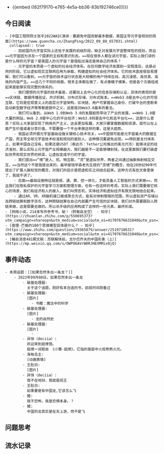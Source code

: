 - {{embed ((62f79170-e765-4e5a-bb36-83b192746ce0))}}
## 今日阅读
	- [中国工程院院士张平2022WAIC演讲：要避免中国贡献最多数据，美国主导元宇宙规则的局面](https://www.guancha.cn/ZhangPing/2022_09_08_657031.shtml)
	  collapsed:: true
		- 目前国内元宇宙实际上还处于发展的初级阶段，缺乏对发展元宇宙整体性的规划，而且==元宇宙因为涉及一个国家的主权和意识形态。==现在很多人都在讲元宇宙，实际上我们讲的是什么样的元宇宙？是美国人的元宇宙？是借船出海还是用自己的体系？
		- 元宇宙的本质是一个虚拟的社会经济体系。在任何数字经济发展到一定程度后，这是必然的阶段，它以虚拟现实互联网应用为承载，构建虚拟的社会经济体系。它的技术底座很容易理解，我们可以看到，==元宇宙的技术运行状态是大规模的用户持续在线，高沉浸感、高仿真、高效的内容产生。==这几个不同的侧面，很多主体都在做了，有点像瞎子摸象，但是各个方面组成起来是能够实现完整的体系的。
		- 我们理想的元宇宙的技术基座，还要加上去中心化的信息存储和认证，具体的表现的是==区块链、数据传播验证、共识机制、分布式存储、分布式账本。==Web3.0是去中心化的可信互联，它将是宏观意义上的底层元宇宙架构，区块链、用户可掌握自己身份、打破平台的垄断来启动新型数字经济等等都是题中之义，这是我对Web3.0基本的看法。
		- 我们可以看到，从Web 1.0到Web 3.0的发展趋势带动了产业的发展，==Web 1.0是大量的网站，Web 2.0是中心化的平台经济；Web3.0将是去中化和去平台化==，这是什么意思？实际上大家就实现了网络共产主义，这会更加有趣，大家只要掌握数据和资源，就可以在上面产生价值或者分享价值，不需要借一个平台来做这样的事，这是大趋势。
		- 我国必须开展元宇宙基础设施关键核心技术攻关，==中国很可能是元宇宙最大的数据生产国，而主导全球元宇宙技术标准和规则的是别人，这种情况要避免出现。==特别是支付体系上，如果中国自己没有，如果还是USDT（泰达币：Tether公司推出的美元代币）能够决定的经济准则，那么实际上元宇宙产业规模越大，我们越是不一定能够赚到钱，在这里面我们要打破虚拟世界和现实世界的桥梁，让虚拟变成平行的宇宙。
		- 我们提出==“境”是人、机、物互联，“灵”是虚拟世界，两者之间通过抽象映射相互交互。==当然这个不是我提出来的，最早是钱学森老先生提的“灵境”的概念，他在20世纪90年代提出了扩展人脑知觉的概念，对我们的启示是把虚和实之间结合起来。这种方式有些文章里做了，我就不讲了。
		- 后面==基础设施特征就是感、通、算、控一体化，才能具备人工智能的方式来做==，而且我们在隐私保护的元宇宙学习方面和管理方面，也有一些这样的考虑。实际上我们需要做它核心的场景，我们有经济和人的接入，我们叫预言机，实体经济和虚拟经济有限无限地结合起来。
		- 通过AR、VR、XR脑机接口做成聚合方式，能有对体制管辖的范围，所以虚拟资产存储以及跨链结算和数字货币，这种跨链结算在自己内部要产生可信的区块链，我们对外需要跟别人跨链来做，这是需要去做的。所以杀手级的应用构成了这样的一些元素，最终形成。
	- [网络小说，214本写作参考书，秘！（转载自龙空） - 知乎](https://zhuanlan.zhihu.com/p/550695373?utm_campaign=shareopn&utm_medium=social&utm_oi=41707676631040&utm_psn=1551086363906367488&utm_source=wechat_session)
	- [查理·芒格的100个思维模型具体是什么？ - 知乎](https://www.zhihu.com/question/29365879/answer/2519718631?utm_campaign=shareopn&utm_medium=social&utm_oi=41707676631040&utm_psn=1551089575929483264&utm_source=wechat_session)
	- [睡前消息481期文稿：苏联解体前，戈尔巴乔夫的中国形象（上）](https://mp.weixin.qq.com/s/OWPO6AVrW0RJHEXMMix8jQ)
## 事件动态
	- 本周话题：[[如果忽然多出一条龙？]]
		- 2022年09月08日，如果忽然多出一条龙
			- 碳基处理器:
			  关于这个话题，刚好有本合适的书，前段时间刚看过
			- 碳基处理器:
			  [图片]
				- 书籍：魔法中的科学
			- 碳基处理器:
			  [图片]
				- 龙的自然史
			- 碳基处理器:
			  [图片]
				-
			- 异恒（deciia）:
			  欢迎来到庭燎馆。
			  庭燎一词取自 《小雅·庭燎》，它指的是庭中火炬熊熊火光。
			- 海甸岛主:
			  [动画表情]
			- 王肚白:
			  [图片]
			- 异恒（deciia）:
			  我不在地狱，我就是阎王
			- 王肚白:
			  如果要是有中国龙,它该怎么飞
			- 猪:
			  我不恐怖，我是恐惧本身。？
			- 猪:
			  中国的龙其实是在天上游，而不是飞
## 问题思考
## 流水记录